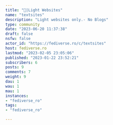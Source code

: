 ```yaml
---
title: "🔗|Light Websites" 
name: "textsites"
description: "Light websites only.- No Blogs"
type: community
date: "2023-06-20 11:37:38"
draft: false
nsfw: false
actor_id: "https://fediverse.ro/c/textsites"
host: fediverse.ro
lastmod: "2023-02-05 23:05:06"
published: "2023-01-22 23:52:21"
subscribers: 6
posts: 9
comments: 7
weight: 9
dau: 1
wau: 1
mau: 1
instances:
- "fediverse_ro"
tags: 
- "fediverse_ro"

---
```

